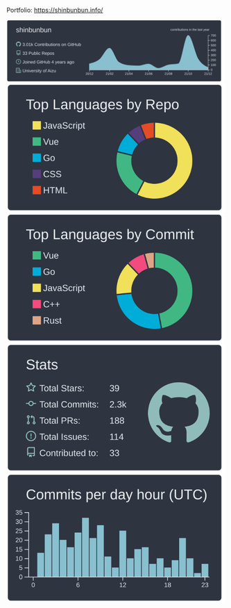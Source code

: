 Portfolio: <https://shinbunbun.info/>

[![](https://raw.githubusercontent.com/shinbunbun/shinbunbun/main/profile-summary-card-output/nord_dark/0-profile-details.svg)](https://github.com/vn7n24fzkq/github-profile-summary-cards)
[![](https://raw.githubusercontent.com/shinbunbun/shinbunbun/main/profile-summary-card-output/nord_dark/1-repos-per-language.svg)](https://github.com/vn7n24fzkq/github-profile-summary-cards)
[![](https://raw.githubusercontent.com/shinbunbun/shinbunbun/main/profile-summary-card-output/nord_dark/2-most-commit-language.svg)](https://github.com/vn7n24fzkq/github-profile-summary-cards)
[![](https://raw.githubusercontent.com/shinbunbun/shinbunbun/main/profile-summary-card-output/nord_dark/3-stats.svg)](https://github.com/vn7n24fzkq/github-profile-summary-cards)
[![](https://raw.githubusercontent.com/shinbunbun/shinbunbun/main/profile-summary-card-output/nord_dark/4-productive-time.svg)](https://github.com/vn7n24fzkq/github-profile-summary-cards)
